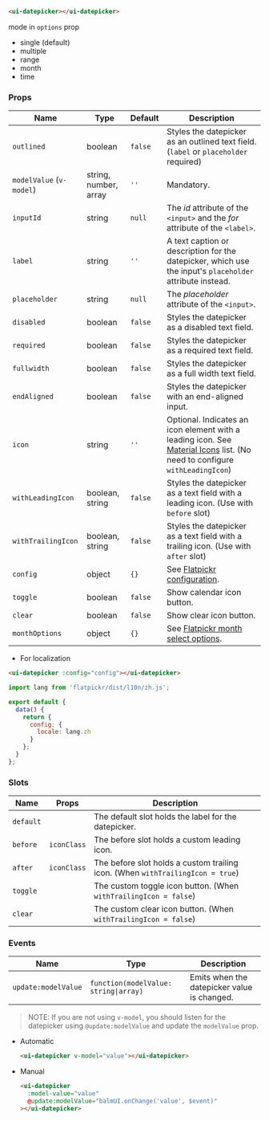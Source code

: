 ```html
<ui-datepicker></ui-datepicker>
```

<ui-datepicker> mode in `options` prop

- single (default)
- multiple
- range
- month
- time

### Props

| Name                     | Type                  | Default | Description                                                                                                                            |
| ------------------------ | --------------------- | ------- | -------------------------------------------------------------------------------------------------------------------------------------- |
| `outlined`               | boolean               | `false` | Styles the datepicker as an outlined text field. (`label` or `placeholder` required)                                                   |
| `modelValue` (`v-model`) | string, number, array | `''`    | Mandatory.                                                                                                                             |
| `inputId`                | string                | `null`  | The _id_ attribute of the `<input>` and the _for_ attribute of the `<label>`.                                                          |
| `label`                  | string                | `''`    | A text caption or description for the datepicker, which use the input's `placeholder` attribute instead.                               |
| `placeholder`            | string                | `null`  | The _placeholder_ attribute of the `<input>`.                                                                                          |
| `disabled`               | boolean               | `false` | Styles the datepicker as a disabled text field.                                                                                        |
| `required`               | boolean               | `false` | Styles the datepicker as a required text field.                                                                                        |
| `fullwidth`              | boolean               | `false` | Styles the datepicker as a full width text field.                                                                                      |
| `endAligned`             | boolean               | `false` | Styles the datepicker with an end-aligned input.                                                                                       |
| `icon`                   | string                | `''`    | Optional. Indicates an icon element with a leading icon. See [Material Icons](/#/icons) list. (No need to configure `withLeadingIcon`) |
| `withLeadingIcon`        | boolean, string       | `false` | Styles the datepicker as a text field with a leading icon. (Use with `before` slot)                                                    |
| `withTrailingIcon`       | boolean, string       | `false` | Styles the datepicker as a text field with a trailing icon. (Use with `after` slot)                                                    |
| `config`                 | object                | `{}`    | See [Flatpickr configuration](https://flatpickr.js.org/options/).                                                                      |
| `toggle`                 | boolean               | `false` | Show calendar icon button.                                                                                                             |
| `clear`                  | boolean               | `false` | Show clear icon button.                                                                                                                |
| `monthOptions`           | object                | `{}`    | See [Flatpickr month select options](https://flatpickr.js.org/plugins/#monthselectplugin).                                             |

- For localization

```html
<ui-datepicker :config="config"></ui-datepicker>
```

```js
import lang from 'flatpickr/dist/l10n/zh.js';

export default {
  data() {
    return {
      config: {
        locale: lang.zh
      }
    };
  }
};
```

### Slots

| Name      | Props       | Description                                                                    |
| --------- | ----------- | ------------------------------------------------------------------------------ |
| `default` |             | The default slot holds the label for the datepicker.                           |
| `before`  | `iconClass` | The before slot holds a custom leading icon.                                   |
| `after`   | `iconClass` | The before slot holds a custom trailing icon. (When `withTrailingIcon = true`) |
| `toggle`  |             | The custom toggle icon button. (When `withTrailingIcon = false`)               |
| `clear`   |             | The custom clear icon button. (When `withTrailingIcon = false`)                |

### Events

| Name                | Type                                  | Description                                 |
| ------------------- | ------------------------------------- | ------------------------------------------- |
| `update:modelValue` | `function(modelValue: string\|array)` | Emits when the datepicker value is changed. |

> NOTE: If you are not using `v-model`, you should listen for the datepicker using `@update:modelValue` and update the `modelValue` prop.

- Automatic

  ```html
  <ui-datepicker v-model="value"></ui-datepicker>
  ```

- Manual

  ```html
  <ui-datepicker
    :model-value="value"
    @update:modelValue="balmUI.onChange('value', $event)"
  ></ui-datepicker>
  ```
